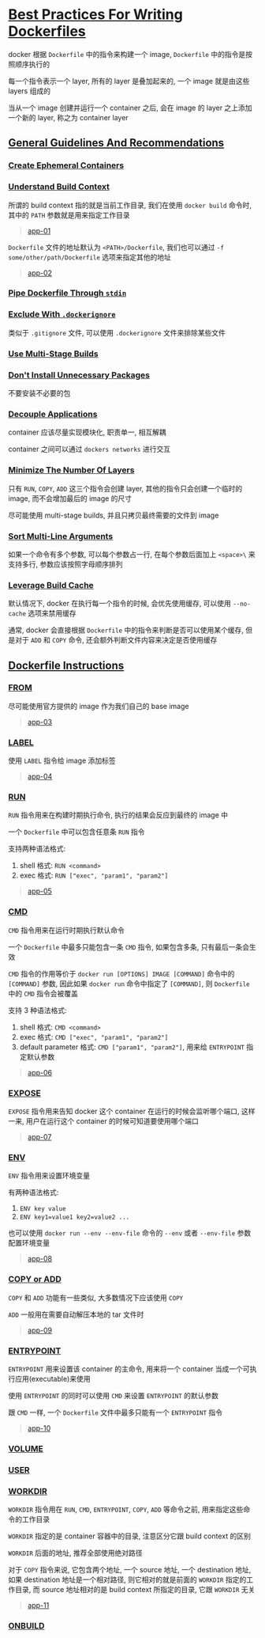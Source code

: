 # [Best Practices For Writing Dockerfiles](https://docs.docker.com/develop/develop-images/dockerfile_best-practices/)

docker 根据 `Dockerfile` 中的指令来构建一个 image, `Dockerfile` 中的指令是按照顺序执行的

每一个指令表示一个 layer, 所有的 layer 是叠加起来的, 一个 image 就是由这些 layers 组成的

当从一个 image 创建并运行一个 container 之后, 会在 image 的 layer 之上添加一个新的 layer, 称之为 container layer

## [General Guidelines And Recommendations](https://docs.docker.com/develop/develop-images/dockerfile_best-practices/#general-guidelines-and-recommendations)

### [Create Ephemeral Containers](https://docs.docker.com/develop/develop-images/dockerfile_best-practices/#create-ephemeral-containers)

### [Understand Build Context](https://docs.docker.com/develop/develop-images/dockerfile_best-practices/#understand-build-context)

所谓的 build context 指的就是当前工作目录, 我们在使用 `docker build` 命令时, 其中的 `PATH` 参数就是用来指定工作目录

> [app-01](./app-01)

`Dockerfile` 文件的地址默认为 `<PATH>/Dockerfile`, 我们也可以通过 `-f some/other/path/Dockerfile` 选项来指定其他的地址

> [app-02](./app-02)

### [Pipe Dockerfile Through `stdin`](https://docs.docker.com/develop/develop-images/dockerfile_best-practices/#pipe-dockerfile-through-stdin)

### [Exclude With `.dockerignore`](https://docs.docker.com/develop/develop-images/dockerfile_best-practices/#exclude-with-dockerignore)

类似于 `.gitignore` 文件, 可以使用 `.dockerignore` 文件来排除某些文件

### [Use Multi-Stage Builds](https://docs.docker.com/develop/develop-images/dockerfile_best-practices/#use-multi-stage-builds)

### [Don't Install Unnecessary Packages](https://docs.docker.com/develop/develop-images/dockerfile_best-practices/#dont-install-unnecessary-packages)

不要安装不必要的包

### [Decouple Applications](https://docs.docker.com/develop/develop-images/dockerfile_best-practices/#decouple-applications)

container 应该尽量实现模块化, 职责单一, 相互解耦

container 之间可以通过 `dockers networks` 进行交互

### [Minimize The Number Of Layers](https://docs.docker.com/develop/develop-images/dockerfile_best-practices/#minimize-the-number-of-layers)

只有 `RUN`, `COPY`, `ADD` 这三个指令会创建 layer, 其他的指令只会创建一个临时的 image, 而不会增加最后的 image 的尺寸

尽可能使用 multi-stage builds, 并且只拷贝最终需要的文件到 image

### [Sort Multi-Line Arguments](https://docs.docker.com/develop/develop-images/dockerfile_best-practices/#sort-multi-line-arguments)

如果一个命令有多个参数, 可以每个参数占一行, 在每个参数后面加上 `<space>\` 来支持多行, 参数应该按照字母顺序排列

### [Leverage Build Cache](https://docs.docker.com/develop/develop-images/dockerfile_best-practices/#leverage-build-cache)

默认情况下, docker 在执行每一个指令的时候, 会优先使用缓存, 可以使用 `--no-cache` 选项来禁用缓存

通常, docker 会直接根据 `Dockerfile` 中的指令来判断是否可以使用某个缓存, 但是对于 `ADD` 和 `COPY` 命令, 还会额外判断文件内容来决定是否使用缓存

## [Dockerfile Instructions](https://docs.docker.com/develop/develop-images/dockerfile_best-practices/#dockerfile-instructions)

### [FROM](https://docs.docker.com/develop/develop-images/dockerfile_best-practices/#from)

尽可能使用官方提供的 image 作为我们自己的 base image

> [app-03](./app-03)

### [LABEL](https://docs.docker.com/develop/develop-images/dockerfile_best-practices/#label)

使用 `LABEL` 指令给 image 添加标签

> [app-04](./app-04)

### [RUN](https://docs.docker.com/develop/develop-images/dockerfile_best-practices/#run)

`RUN` 指令用来在构建时期执行命令, 执行的结果会反应到最终的 image 中

一个 `Dockerfile` 中可以包含任意条 `RUN` 指令

支持两种语法格式:

1. shell 格式: `RUN <command>`
2. exec 格式: `RUN ["exec", "param1", "param2"]`

> [app-05](./app-05)

### [CMD](https://docs.docker.com/develop/develop-images/dockerfile_best-practices/#cmd)

`CMD` 指令用来在运行时期执行默认命令

一个 `Dockerfile` 中最多只能包含一条 `CMD` 指令, 如果包含多条, 只有最后一条会生效

`CMD` 指令的作用等价于 `docker run [OPTIONS] IMAGE [COMMAND]` 命令中的 `[COMMAND]` 参数, 因此如果 `docker run` 命令中指定了 `[COMMAND]`, 则 `Dockerfile` 中的 `CMD` 指令会被覆盖

支持 3 种语法格式:

1. shell 格式: `CMD <command>`
2. exec 格式: `CMD ["exec", "param1", "param2"]`
3. default parameter 格式: `CMD ["param1", "param2"]`, 用来给 `ENTRYPOINT` 指定默认参数

> [app-06](./app-06)

### [EXPOSE](https://docs.docker.com/develop/develop-images/dockerfile_best-practices/#expose)

`EXPOSE` 指令用来告知 docker 这个 container 在运行的时候会监听哪个端口, 这样一来, 用户在运行这个 container 的时候可知道要使用哪个端口

> [app-07](./app-07)

### [ENV](https://docs.docker.com/develop/develop-images/dockerfile_best-practices/#env)

`ENV` 指令用来设置环境变量

有两种语法格式:

1. `ENV key value`
2. `ENV key1=value1 key2=value2 ...`

也可以使用 `docker run --env --env-file` 命令的 `--env` 或者 `--env-file` 参数配置环境变量

> [app-08](./app-08)

### [COPY or ADD](https://docs.docker.com/develop/develop-images/dockerfile_best-practices/#add-or-copy)

`COPY` 和 `ADD` 功能有一些类似, 大多数情况下应该使用 `COPY`

`ADD` 一般用在需要自动解压本地的 tar 文件时

> [app-09](./app-09)

### [ENTRYPOINT](https://docs.docker.com/develop/develop-images/dockerfile_best-practices/#entrypoint)

`ENTRYPOINT` 用来设置该 container 的主命令, 用来将一个 container 当成一个可执行应用(executable)来使用

使用 `ENTRYPOINT` 的同时可以使用 `CMD` 来设置 `ENTRYPOINT` 的默认参数

跟 `CMD` 一样, 一个 `Dockerfile` 文件中最多只能有一个 `ENTRYPOINT` 指令

> [app-10](./app-10)

### [VOLUME](https://docs.docker.com/develop/develop-images/dockerfile_best-practices/#volume)

### [USER](https://docs.docker.com/develop/develop-images/dockerfile_best-practices/#user)

### [WORKDIR](https://docs.docker.com/develop/develop-images/dockerfile_best-practices/#workdir)

`WORKDIR` 指令用在 `RUN`, `CMD`, `ENTRYPOINT`, `COPY`, `ADD` 等命令之前, 用来指定这些命令的工作目录

`WORKDIR` 指定的是 container 容器中的目录, 注意区分它跟 build context 的区别

`WORKDIR` 后面的地址, 推荐全部使用绝对路径

对于 `COPY` 指令来说, 它包含两个地址, 一个 source 地址, 一个 destination 地址, 如果 destination 地址是一个相对路径, 则它相对的就是前面的 `WORKDIR` 指定的工作目录,
而 source 地址相对的是 build context 所指定的目录, 它跟 `WORKDIR` 无关

> [app-11](./app-11)

### [ONBUILD](https://docs.docker.com/develop/develop-images/dockerfile_best-practices/#onbuild)
